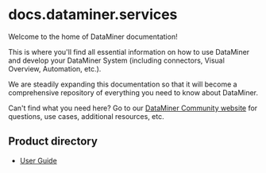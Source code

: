 # docs.dataminer.services

Welcome to the home of DataMiner documentation!

This is where you'll find all essential information on how to use DataMiner and develop your DataMiner System (including connectors, Visual Overview, Automation, etc.). 

We are steadily expanding this documentation so that it will become a comprehensive repository of everything you need to know about DataMiner. 

Can't find what you need here? Go to our [DataMiner Community website](https://community.dataminer.services/) for questions, use cases, additional resources, etc.

## Product directory

- [User Guide](user-guide/Part1GettingStarted/Part1GettingStarted.md)
